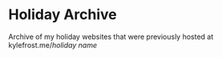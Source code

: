 # Holiday Archive
Archive of my holiday websites that were previously hosted at kylefrost.me/*holiday name*
